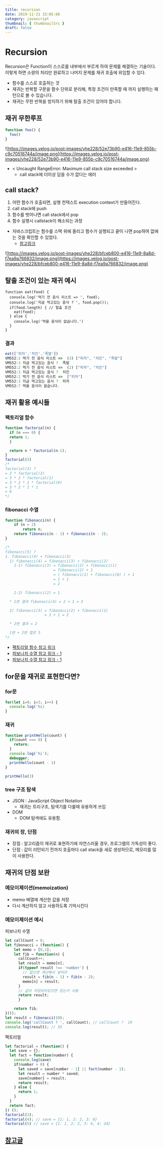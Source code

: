 ```yaml
---
title: recursion
date: 2019-11-21 15:05:68
category: javascript
thumbnail: { thumbnailSrc }
draft: false
---
```


# Recursion

Recursion은 Function이 스스로를 내부에서 부르게 하여 문제를 해결하는 기술이다. 이렇게 하면 소량의 처리만 완료하고 나머지 문제를 재귀 호출에 위임할 수 있다.

- 함수를 스스로 호출하는 것
- 재귀는 반복할 구문을 함수 단위로 분리해, 특정 조건이 만족할 때 까지 실행하는 패턴으로 볼 수 있습니다.
- 재귀는 무한 반복을 방지하기 위해 탈출 조건이 있어야 합니다.

## 재귀 무한루프

```js
function foo() {
  foo()
}

```

![https://images.velog.io/post-images/yhe228/52e73b90-e416-11e9-855b-c9c70516744a/image.png](https://images.velog.io/post-images/yhe228/52e73b90-e416-11e9-855b-c9c70516744a/image.png)

- < Uncaught RangeError: Maximum call stack size exceeded >
    - call stack에 더이상 담을 수가 없다는 에러

## call stack?

1. 어떤 함수가 호출되면, 실행 컨텍스트 execution context가 만들어진다.
2. call stack에 push
3. 함수를 벗어나면 call stack에서 pop
4. 함수 실행시 callstack이 해소되는 과정
- 자바스크립트는 함수를 스택 위에 올리고 함수가 실행되고 끝이 나면 pop하여 없애는 것을 확인할 수 있었다.
    - [참고링크](https://shlee0882.tistory.com/212)

![https://images.velog.io/post-images/yhe228/bfceb800-e416-11e9-8a8d-f7ea9a766832/image.png](https://images.velog.io/post-images/yhe228/bfceb800-e416-11e9-8a8d-f7ea9a766832/image.png)

## 탈출 조건이 있는 재귀 예시

```
function eat(food) {
  console.log('먹기 전 음식 리스트 => ', food);
  console.log('지금 먹고있는 음식 ? ', food.pop());
  if(food.length) { // 탈출 조건
    eat(food);
  } else {
    console.log('먹을 음식이 없습니다.')
  }
}

```

### 결과

```js
eat(['피자','치킨','족발'])
VM552:2 먹기 전 음식 리스트 =>  (3) ["피자", "치킨", "족발"]
VM552:3 지금 먹고있는 음식 ?  족발
VM552:2 먹기 전 음식 리스트 =>  (2) ["피자", "치킨"]
VM552:3 지금 먹고있는 음식 ?  치킨
VM552:2 먹기 전 음식 리스트 =>  ["피자"]
VM552:3 지금 먹고있는 음식 ?  피자
VM552:7 먹을 음식이 없습니다.

```

## 재귀 활용 예시들

### 팩토리얼 함수

```js
function factorial(n) {
  if (n === 0) {
  return 1;
  }

  return n * factorial(n-1);
}
factorial(3)
/*
factorial(3) ?
= 3 * factorial(2)
= 3 * 2 * factorial(1)
= 3 * 2 * 1 * factorial(0)
= 3 * 2 * 1 * 1
= 6
*/

```

### fibonacci 수열

```js
function fibonacci(n) {
    if (n < 2)
        return n;
    return fibonacci(n - 1) + fibonacci(n - 2);
}

/*
fibonacci(5) ?
1. fibonacci(4) + fibonacci(3)
  1) fibonacci(4) = fibonacci(3) + fibonacci(2)
    1-1) fibonacci(3) = fibonacci(2) + fibonacci(1)
                      = fibonacci(2) + 1
                      = ( fibonacci(1) + fibonacci(0) ) + 1
                      = 1 + 1
                      = 2

    1-2) fibonacci(2) = 1

  * 1번 결과 fibonacci(4) = 2 + 1 = 3

  2) fibonacci(3) = fibonacci(2) + fibonacci(1)
                  = 1 + 1 = 2

  * 2번 결과 = 2

  1번 + 2번 합은 5
*/

```

- [팩토리얼 함수 참고 링크](https://www.everdevel.com/JavaScript/recursive-function.php)
- [피보나치 수열 참고 링크 - 1](https://www.codeit.kr/questions/1446)
- [피보나치 수열 참고 링크 - 1](https://homoefficio.github.io/2015/07/27/%EC%9E%AC%EA%B7%80-%EB%B0%98%EB%B3%B5-Tail-Recursion/)

## for문을 재귀로 표현한다면?

### for문

```js
for(let i=0; i<3; i++) {
  console.log('hi)
}

```

### 재귀

```js
function printHello(count) {
  if(count === 0) {
    return;
  }
  console.log('hi');
  debugger;
  printHello(count - 1)
}

printHello(3)

```

### tree 구조 탐색

- JSON : JavaScript Object Notation
    - 재귀는 트리구조, 탐색기를 다룰때 유용하게 쓰임
- DOM
    - DOM 탐색에도 유용함.

### 재귀의 장, 단점

- 장점 : 알고리즘이 재귀로 표현하기에 자연스러울 경우, 프로그램의 가독성이 좋다.
- 단점 : 값이 리턴되기 전까지 호출마다 call stack을 새로 생성하므로, 메모리를 많이 사용한다.

## 재귀의 단점 보완

### 메모이제이션(memoization)

- memo 배열에 계산한 값을 저장
- 다시 계산하지 않고 사용하도록 기억시킨다

### 메모이제이션 예시

피보나치 수열

```js
let callCount = 0;
let fibonacci = (function() {
    let memo = [0,1];
    let fib = function(n) {
      callCount++;
      let result = memo[n];
      if(typeof result !== 'number') {
        // 없으면 계산해서 넣어라
        result = fib(n - 1) + fib(n - 2);
        memo[n] = result;
      }
      // 값이 저장되어있으면 있는거 사용
      return result;
      }

    return fib;
}());
let result = fibonacci(10);
console.log('callCount ? ', callCount); // callCount ?  19
console.log(result); // 55

```

팩토리얼

```js
let factorial = (function() {
  let save = {};
  let fact = function(number) {
    console.log(save)
    if(number > 0) {
      let saved = save[number - 1] || fact(number - 1);
      let result = number * saved;
      save[number] = result;
      return result;
    } else {
      return 1;
    }
  }
  return fact;
}) ();
factorial(3);
factorial(4); // save = {1: 1, 2: 2, 3: 6}
factorial(5) // save = {1: 1, 2: 2, 3: 6, 4: 24}

```

## [참고글](https://www.zerocho.com/category/JavaScript/post/579248728241b6f43951af19)